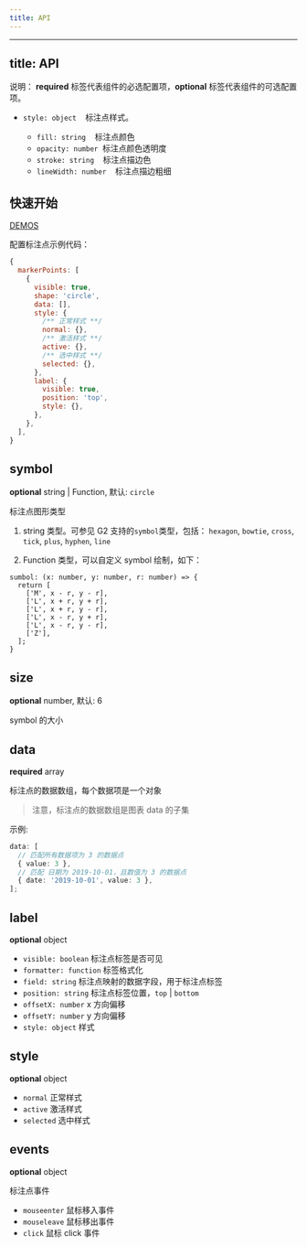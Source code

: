 ```yaml
---
title: API
---
```


---

## title: API

说明： **required** 标签代表组件的必选配置项，**optional** 标签代表组件的可选配置项。

- `style: object`    标注点样式。<br />

  - `fill: string`    标注点颜色<br />
  - `opacity: number`  标注点颜色透明度<br />
  - `stroke: string`    标注点描边色<br />
  - `lineWidth: number`    标注点描边粗细

## 快速开始

[DEMOS](https://g2plot.antv.vision/zh/examples/general/markerPoint)

配置标注点示例代码：

```js
{
  markerPoints: [
    {
      visible: true,
      shape: 'circle',
      data: [],
      style: {
        /** 正常样式 **/
        normal: {},
        /** 激活样式 **/
        active: {},
        /** 选中样式 **/
        selected: {},
      },
      label: {
        visible: true,
        position: 'top',
        style: {},
      },
    },
  ],
}
```

## symbol

**optional** string | Function, 默认: `circle`

标注点图形类型

1. string 类型。可参见 G2 支持的`symbol`类型，包括： `hexagon`, `bowtie`, `cross`, `tick`, `plus`, `hyphen`, `line`

2. Function 类型，可以自定义 symbol 绘制，如下：

```typwscript
sumbol: (x: number, y: number, r: number) => {
  return [
    ['M', x - r, y - r],
    ['L', x + r, y + r],
    ['L', x + r, y - r],
    ['L', x - r, y + r],
    ['L', x - r, y - r],
    ['Z'],
  ];
}
```

## size

**optional** number, 默认: 6

symbol 的大小

## data

**required** array

标注点的数据数组，每个数据项是一个对象

> 注意，标注点的数据数组是图表 data 的子集

示例:

```typescript
data: [
  // 匹配所有数据项为 3 的数据点
  { value: 3 },
  // 匹配 日期为 2019-10-01，且数值为 3 的数据点
  { date: '2019-10-01', value: 3 },
];
```

## label

**optional** object

- `visible: boolean` 标注点标签是否可见
- `formatter: function` 标签格式化
- `field: string` 标注点映射的数据字段，用于标注点标签
- `position: string` 标注点标签位置，`top` | `bottom`
- `offsetX: number` x 方向偏移
- `offsetY: number` y 方向偏移
- `style: object` 样式

## style

**optional** object

- `normal` 正常样式
- `active` 激活样式
- `selected` 选中样式

## events

**optional** object

标注点事件

- `mouseenter` 鼠标移入事件
- `mouseleave` 鼠标移出事件
- `click` 鼠标 click 事件
